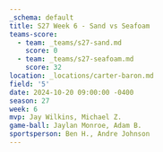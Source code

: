 ```yaml
---
_schema: default
title: S27 Week 6 - Sand vs Seafoam
teams-score:
  - team: _teams/s27-sand.md
    score: 0
  - team: _teams/s27-seafoam.md
    score: 32
location: _locations/carter-baron.md
field: '5'
date: 2024-10-20 09:00:00 -0400
season: 27
week: 6
mvp: Jay Wilkins, Michael Z.
game-ball: Jaylan Monroe, Adam B.
sportsperson: Ben H., Andre Johnson
---
```

